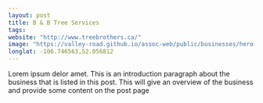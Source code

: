 ```yaml
---
layout: post
title: B & B Tree Services
tags:
website: "http://www.treebrothers.ca/"
image: "https://valley-road.github.io/assoc-web/public/businesses/hero-bb-tree-service.png"
longlat: -106.746563,52.056812
---
```

Lorem ipsum delor amet. This is an introduction paragraph about the business that is listed in this post. This will give an overview of the business and provide some content on the post page
